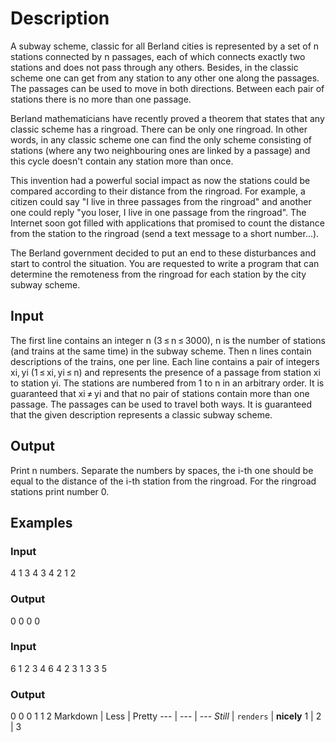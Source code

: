 # Description
A subway scheme, classic for all Berland cities is represented by a set of n stations connected by n passages, each of which connects exactly two stations and does not pass through any others. Besides, in the classic scheme one can get from any station to any other one along the passages. The passages can be used to move in both directions. Between each pair of stations there is no more than one passage.

Berland mathematicians have recently proved a theorem that states that any classic scheme has a ringroad. There can be only one ringroad. In other words, in any classic scheme one can find the only scheme consisting of stations (where any two neighbouring ones are linked by a passage) and this cycle doesn't contain any station more than once.

This invention had a powerful social impact as now the stations could be compared according to their distance from the ringroad. For example, a citizen could say "I live in three passages from the ringroad" and another one could reply "you loser, I live in one passage from the ringroad". The Internet soon got filled with applications that promised to count the distance from the station to the ringroad (send a text message to a short number...).

The Berland government decided to put an end to these disturbances and start to control the situation. You are requested to write a program that can determine the remoteness from the ringroad for each station by the city subway scheme.
## Input
The first line contains an integer n (3 ≤ n ≤ 3000), n is the number of stations (and trains at the same time) in the subway scheme. Then n lines contain descriptions of the trains, one per line. Each line contains a pair of integers xi, yi (1 ≤ xi, yi ≤ n) and represents the presence of a passage from station xi to station yi. The stations are numbered from 1 to n in an arbitrary order. It is guaranteed that xi ≠ yi and that no pair of stations contain more than one passage. The passages can be used to travel both ways. It is guaranteed that the given description represents a classic subway scheme.
## Output
Print n numbers. Separate the numbers by spaces, the i-th one should be equal to the distance of the i-th station from the ringroad. For the ringroad stations print number 0.
## Examples

### Input
4
1 3
4 3
4 2
1 2
### Output
0 0 0 0

### Input
6
1 2
3 4
6 4
2 3
1 3
3 5
### Output
0 0 0 1 1 2
Markdown | Less | Pretty
--- | --- | ---
*Still* | `renders` | **nicely**
1 | 2 | 3
